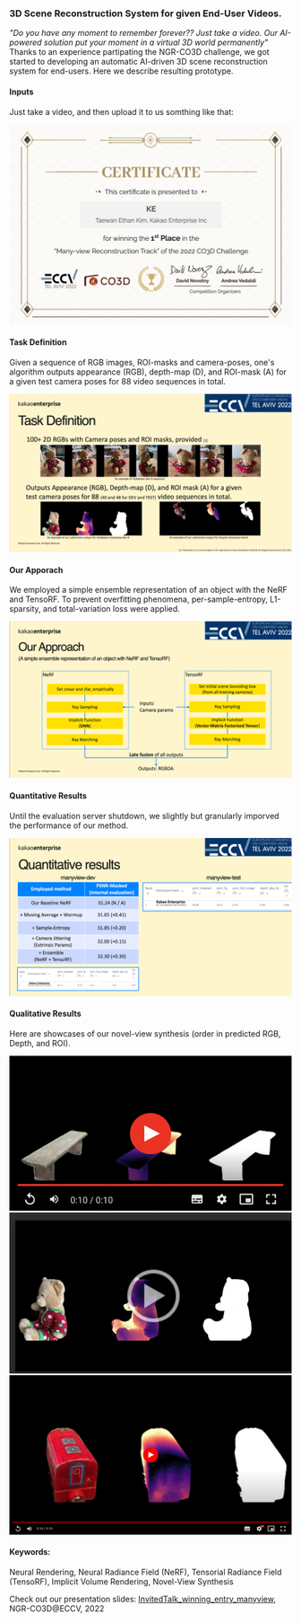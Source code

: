 ### 3D Scene Reconstruction System for given End-User Videos.

*"Do you have any moment to remember forever?? Just take a video. Our AI-powered solution put your moment in a virtual 3D world permanently"*<br>
Thanks to an experience partipating the NGR-CO3D challenge, we got started to developing an automatic AI-driven 3D scene reconstruction system for end-users. Here we describe resulting prototype.

#### Inputs
Just take a video, and then upload it to us somthing like that:


<p align="center">
<img src="https://raw.githubusercontent.com/taey16/taey16.github.io/main/assets/NGR_CO3D_ECCV2022/CO3D_Multiview_centificate.png" class="inline"/>
</p>

#### Task Definition
Given a sequence of RGB images, ROI-masks and camera-poses, one's algorithm outputs appearance (RGB), depth-map (D), and ROI-mask (A) for a given test camera poses for 88 video sequences in total.

<p align="center">
<img src="https://raw.githubusercontent.com/taey16/taey16.github.io/main/assets/NGR_CO3D_ECCV2022/task_def.png" class="inline"/>
</p>

#### Our Apporach
We employed a simple ensemble representation of an object with the NeRF and TensoRF. To prevent overfitting phenomena, per-sample-entropy, L1-sparsity, and total-variation loss were applied. 

<p align="center">
<img src="https://raw.githubusercontent.com/taey16/taey16.github.io/main/assets/NGR_CO3D_ECCV2022/approach.png" class="inline"/>
</p>


#### Quantitative Results
Until the evaluation server shutdown, we slightly but granularly imporved the performance of our method.

<p align="center">
<img src="https://raw.githubusercontent.com/taey16/taey16.github.io/main/assets/NGR_CO3D_ECCV2022/quantitative_result.png" class="inline"/>
</p>

#### Qualitative Results
Here are showcases of our novel-view synthesis (order in predicted RGB, Depth, and ROI).

[![bench](https://raw.githubusercontent.com/taey16/taey16.github.io/main/assets/NGR_CO3D_ECCV2022/bench_thumb.png)](https://drive.google.com/file/d/1XBORqxUR90m33DCLfnBTW8hJNXW4W_Z4/view?usp=share_link)
[![teddybear](https://raw.githubusercontent.com/taey16/taey16.github.io/main/assets/NGR_CO3D_ECCV2022/teddybear_thumb.png)](https://drive.google.com/file/d/16a68fUKk4bSAdcjlUbs1oX3r3kiWbFnZ/view?usp=share_link)
[![toytrain](https://raw.githubusercontent.com/taey16/taey16.github.io/main/assets/NGR_CO3D_ECCV2022/toytrain_thumb.png)](https://drive.google.com/file/d/1r_AKOPpFJJPcOle33hHel8DsoxDbHIBX/view?usp=share_link)


#### Keywords:
Neural Rendering, Neural Radiance Field (NeRF), Tensorial Radiance Field (TensoRF), Implicit Volume Rendering, Novel-View Synthesis


Check out our presentation slides: 
<a href="https://raw.githubusercontent.com/taey16/taey16.github.io/main/assets/NGR_CO3D_ECCV2022/NGR_CO3D_ECCV2022.pdf">InvitedTalk_winning_entry_manyview</a>, NGR-CO3D@ECCV, 2022
